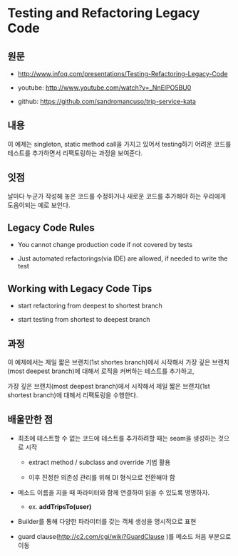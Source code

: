 Testing and Refactoring Legacy Code
===================================

원문
--

-   http://www.infoq.com/presentations/Testing-Refactoring-Legacy-Code

-   youtube: http://www.youtube.com/watch?v=_NnElPO5BU0

-   github: https://github.com/sandromancuso/trip-service-kata

내용
--

이 예제는 singleton, static method call을 가지고 있어서 testing하기 어려운 코드를 테스트를 추가하면서 리팩토링하는
과정을 보여준다.

잇점
--

날마다 누군가 작성해 놓은 코드를 수정하거나 새로운 코드를 추가해야 하는 우리에게 도움이되는 예로 보인다.

Legacy Code Rules
-----------------

-   You cannot change production code if not covered by tests

-   Just automated refactorings(via IDE) are allowed, if needed to write the
    test

Working with Legacy Code Tips
-----------------------------

-   start refactoring from deepest to shortest branch

-   start testing from shortest to deepest branch

과정
--

이 예제에서는 제일 짧은 브랜치(1st shortes branch)에서 시작해서 가장 깊은 브랜치(most deepest branch)에 대해서
로직을 커버하는 테스트를 추가하고,

가장 깊은 브랜치(most deepest branch)에서 시작해서 제일 짧은 브랜치(1st shortest branch)에 대해서 리팩토링을
수행한다.

배울만한 점
------

-   최초에 테스트할 수 없는 코드에 테스트를 추가하려할 때는 seam을 생성하는 것으로 시작

    -   extract method / subclass and override 기법 활용

    -   이후 진정한 의존성 관리를 위해 DI 형식으로 전환해야 함

-   메소드 이름을 지을 때 파라미터와 함께 연결하여 읽을 수 있도록 명명하자.

    -   ex. **addTripsTo(user)**

-   Builder를 통해 다양한 파라미터를 갖는 객체 생성을 명시적으로 표현

-   guard clause(http://c2.com/cgi/wiki?GuardClause )를 메소드 처음 부분으로 이동


